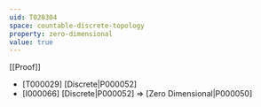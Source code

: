 ```yaml
---
uid: T020304
space: countable-discrete-topology
property: zero-dimensional
value: true
---
```

[[Proof]]

* [T000029] [Discrete|P000052]
* [I000066] [Discrete|P000052] => [Zero Dimensional|P000050]
